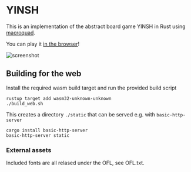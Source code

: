 # YINSH

This is an implementation of the abstract board game YINSH in Rust using [macroquad](https://github.com/not-fl3/macroquad).

You can play it [in the browser](https://unvirtual.github.io/yinsh)!

![screenshot](https://raw.githubusercontent.com/unvirtual/yinsh-rs/main/screenshot/screenshot.png)

## Building for the web

Install the required wasm build target and run the provided build script

    rustup target add wasm32-unknown-unknown
    ./build_web.sh

This creates a directory `./static` that can be served e.g. with `basic-http-server`
  
    cargo install basic-http-server
    basic-http-server static

### External assets

Included fonts are all relased under the OFL, see OFL.txt.